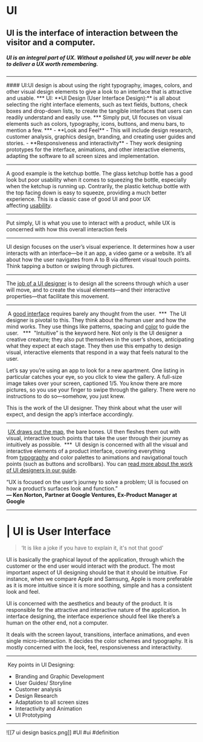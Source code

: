 # UI
## **UI** is the interface of interaction between the visitor and a computer.
##### **UI** is an integral part of **UX**. Without a polished **UI**, you will never be able to deliver a **UX** worth remembering.


<hr>
#### UI:UI design is about using the right typography, images, colors, and other visual design elements to give a look to an interface that is attractive and usable.
***
UI: **UI Design (User Interface Design):** is all about selecting the right interface elements, such as text fields, buttons, check boxes and drop-down lists, to create the tangible interfaces that users can readily understand and easily use.
***
Simply put, UI focuses on visual elements such as colors, typography, icons, buttons, and menu bars, to mention a few.
***
-   **Look and Feel** - This will include design research, customer analysis, graphics design, branding, and creating user guides and stories.
-   **Responsiveness and interactivity** - They work designing prototypes for the interface, animations, and other interactive elements, adapting the software to all screen sizes and implementation.

***
A good example is the ketchup bottle. The glass ketchup bottle has a good look but poor usability when it comes to squeezing the bottle, especially when the ketchup is running up. Contrarily, the plastic ketchup bottle with the top facing down is easy to squeeze, providing a much better experience. This is a classic case of good UI and poor UX affecting [usability](https://www.interaction-design.org/literature/topics/usability).
***
Put simply, UI is what you use to interact with a product, while UX is concerned with how this overall interaction feels
***
UI design focuses on the user’s visual experience. It determines how a user interacts with an interface—be it an app, a video game or a website. It’s all about how the user navigates from A to B via different visual touch points. Think tapping a button or swiping through pictures.
***

The [job of a UI designer](https://careerfoundry.com/en/blog/ui-design/ui-designer-job-descriptions-guide/) is to design all the screens through which a user will move, and to create the visual elements—and their interactive properties—that facilitate this movement.
***
 A [good interface](https://careerfoundry.com/en/blog/ui-design/mobile-app-ui-design-for-beginners/) requires barely any thought from the user.
 ***
 The UI designer is pivotal to this. They think about the human user and how the mind works. They use things like patterns, spacing and [color](https://careerfoundry.com/en/blog/ui-design/introduction-to-color-theory-and-color-palettes/) to guide the user.
  ***
 "Intuitive” is the keyword here. Not only is the UI designer a creative creature; they also put themselves in the user’s shoes, anticipating what they expect at each stage. They then use this empathy to design visual, interactive elements that respond in a way that feels natural to the user.

Let’s say you’re using an app to look for a new apartment. One listing in particular catches your eye, so you click to view the gallery. A full-size image takes over your screen, captioned 1/5. You know there are more pictures, so you use your finger to swipe through the gallery. There were no instructions to do so—somehow, you just knew.

This is the work of the UI designer. They think about what the user will expect, and design the app’s interface accordingly.
***
 [UX draws out the map](https://careerfoundry.com/en/blog/ux-design/what-is-user-experience-ux-design-everything-you-need-to-know-to-get-started/), the bare bones. UI then fleshes them out with visual, interactive touch points that take the user through their journey as intuitively as possible.
 ***
 UI design is concerned with all the visual and interactive elements of a product interface, covering everything from [typography](https://careerfoundry.com/en/blog/ui-design/beginners-guide-to-typography/) and color palettes to animations and navigational touch points (such as buttons and scrollbars). You can [read more about the work of UI designers in our guide](https://careerfoundry.com/en/blog/ui-design/what-does-a-ui-designer-actually-do/).

“UX is focused on the user’s journey to solve a problem; UI is focused on how a product’s surfaces look and function.”  
**— Ken Norton, Partner at Google Ventures, Ex-Product Manager at Google**
***
# | UI is User Interface

> ‘It is like a joke if you have to explain it, it's not that good’

UI is basically the graphical layout of the application, through which the customer or the end user would interact with the product. The most important aspect of UI designing should be that it should be intuitive. For instance, when we compare Apple and Samsung, Apple is more preferable as it is more intuitive since it is more soothing, simple and has a consistent look and feel.

UI is concerned with the aesthetics and beauty of the product. It is responsible for the attractive and interactive nature of the application. In interface designing, the interface experience should feel like there’s a human on the other end, not a computer.

It deals with the screen layout, transitions, interface animations, and even single micro-interaction. It decides the color schemes and typography. It is mostly concerned with the look, feel, responsiveness and interactivity.
***
 Key points in UI Designing:

-   Branding and Graphic Development
-   User Guides/ Storyline
-   Customer analysis
-   Design Research
-   Adaptation to all screen sizes
-   Interactivity and Animation
-   UI Prototyping
***
![[7 ui design basics.png]]
#UI #ui
#definition 
